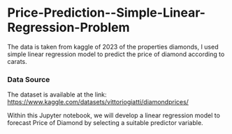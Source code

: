 # Price-Prediction--Simple-Linear-Regression-Problem
The data is taken from kaggle of 2023 of the properties diamonds, I used simple linear regression model to predict the price of diamond according to carats.
### Data Source
The dataset is available at the link: https://www.kaggle.com/datasets/vittoriogiatti/diamondprices/

Within this Jupyter notebook, we will develop a linear regression model to forecast Price of Diamond by selecting a suitable predictor variable.
